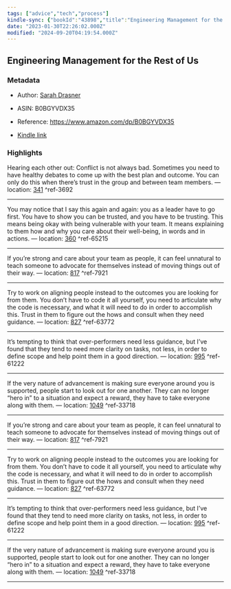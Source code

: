 ```yaml
---
tags: ["advice","tech","process"]
kindle-sync: {"bookId":"43898","title":"Engineering Management for the Rest of Us","author":"Sarah Drasner","asin":"B0BGYVDX35","lastAnnotatedDate":"2023-09-02","bookImageUrl":"https://m.media-amazon.com/images/I/910mP4Y5dSL._SY160.jpg","highlightsCount":6}
date: "2023-01-30T22:26:02.000Z"
modified: "2024-09-20T04:19:54.000Z"
---
```

## Engineering Management for the Rest of Us
### Metadata

* Author: [Sarah Drasner](https://www.amazon.comundefined)

* ASIN: B0BGYVDX35

* Reference: <https://www.amazon.com/dp/B0BGYVDX35>

* [Kindle link](kindle://book?action=open&asin=B0BGYVDX35)

### Highlights

Hearing each other out: Conflict is not always bad. Sometimes you need to have healthy debates to come up with the best plan and outcome. You can only do this when there’s trust in the group and between team members. — location: [341](kindle://book?action=open&asin=B0BGYVDX35&location=341) ^ref-3692

---

You may notice that I say this again and again: you as a leader have to go first. You have to show you can be trusted, and you have to be trusting. This means being okay with being vulnerable with your team. It means explaining to them how and why you care about their well-being, in words and in actions. — location: [360](kindle://book?action=open&asin=B0BGYVDX35&location=360) ^ref-65215

---

If you’re strong and care about your team as people, it can feel unnatural to teach someone to advocate for themselves instead of moving things out of their way. — location: [817](kindle://book?action=open&asin=B0BGYVDX35&location=817) ^ref-7921

---

Try to work on aligning people instead to the outcomes you are looking for from them. You don’t have to code it all yourself, you need to articulate why the code is necessary, and what it will need to do in order to accomplish this. Trust in them to figure out the hows and consult when they need guidance. — location: [827](kindle://book?action=open&asin=B0BGYVDX35&location=827) ^ref-63772

---

It’s tempting to think that over-performers need less guidance, but I’ve found that they tend to need more clarity on tasks, not less, in order to define scope and help point them in a good direction. — location: [995](kindle://book?action=open&asin=B0BGYVDX35&location=995) ^ref-61222

---

If the very nature of advancement is making sure everyone around you is supported, people start to look out for one another. They can no longer “hero in” to a situation and expect a reward, they have to take everyone along with them. — location: [1049](kindle://book?action=open&asin=B0BGYVDX35&location=1049) ^ref-33718

---

If you’re strong and care about your team as people, it can feel unnatural to teach someone to advocate for themselves instead of moving things out of their way. — location: [817](kindle://book?action=open&asin=B0BGYVDX35&location=817) ^ref-7921

---

Try to work on aligning people instead to the outcomes you are looking for from them. You don’t have to code it all yourself, you need to articulate why the code is necessary, and what it will need to do in order to accomplish this. Trust in them to figure out the hows and consult when they need guidance. — location: [827](kindle://book?action=open&asin=B0BGYVDX35&location=827) ^ref-63772

---

It’s tempting to think that over-performers need less guidance, but I’ve found that they tend to need more clarity on tasks, not less, in order to define scope and help point them in a good direction. — location: [995](kindle://book?action=open&asin=B0BGYVDX35&location=995) ^ref-61222

---

If the very nature of advancement is making sure everyone around you is supported, people start to look out for one another. They can no longer “hero in” to a situation and expect a reward, they have to take everyone along with them. — location: [1049](kindle://book?action=open&asin=B0BGYVDX35&location=1049) ^ref-33718

---
